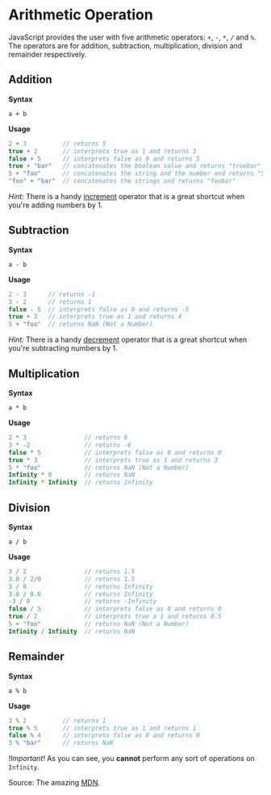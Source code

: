 # Arithmetic Operation

JavaScript provides the user with five arithmetic operators: `+`, `-`, `*`, `/` and `%`. The operators are for addition, subtraction, multiplication, division and remainder respectively.

## Addition

**Syntax**

`a + b`

**Usage**

```javascript
2 + 3          // returns 5
true + 2       // interprets true as 1 and returns 3
false + 5      // interprets false as 0 and returns 5
true + "bar"   // concatenates the boolean value and returns "truebar"
5 + "foo"      // concatenates the string and the number and returns "5foo"
"foo" + "bar"  // concatenates the strings and returns "foobar"
```

_Hint:_ There is a handy [increment](https://developer.mozilla.org/en-US/docs/Web/JavaScript/Reference/Operators/Arithmetic_Operators#Increment_()) operator that is a great shortcut when you're adding numbers by 1.

## Subtraction

**Syntax**

`a - b`

**Usage**

```javascript
2 - 3      // returns -1
3 - 2      // returns 1
false - 5  // interprets false as 0 and returns -5
true + 3   // interprets true as 1 and returns 4
5 + "foo"  // returns NaN (Not a Number)
```

_Hint:_ There is a handy [decrement](https://developer.mozilla.org/en-US/docs/Web/JavaScript/Reference/Operators/Arithmetic_Operators#Decrement_(--)) operator that is a great shortcut when you're subtracting numbers by 1.

## Multiplication

**Syntax**

`a * b`

**Usage**

```javascript
2 * 3                // returns 6
3 * -2               // returns -6
false * 5            // interprets false as 0 and returns 0
true * 3             // interprets true as 1 and returns 3
5 * "foo"            // returns NaN (Not a Number)
Infinity * 0         // returns NaN
Infinity * Infinity  // returns Infinity
```

## Division

**Syntax**

`a / b`

**Usage**

```javascript
3 / 2                // returns 1.5
3.0 / 2/0            // returns 1.5
3 / 0                // returns Infinity
3.0 / 0.0            // returns Infinity
-3 / 0               // returns -Infinity
false / 5            // interprets false as 0 and returns 0
true / 2             // interprets true a 1 and returns 0.5
5 + "foo"            // returns NaN (Not a Number)
Infinity / Infinity  // returns NaN
```

## Remainder

**Syntax**

`a % b`

**Usage**

```javascript
3 % 2          // returns 1
true % 5       // interprets true as 1 and returns 1
false % 4      // interprets false as 0 and returns 0
3 % "bar"      // returns NaN
```

_!Important!_ As you can see, you **cannot** perform any sort of operations on `Infinity`.

Source: The amazing [MDN](https://developer.mozilla.org/en-US/docs/Web/JavaScript/Reference/Operators/Arithmetic_Operators).
